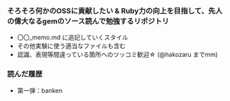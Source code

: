 ### そろそろ何かのOSSに貢献したい & Ruby力の向上を目指して、先人の偉大なるgemのソース読んで勉強するリポジトリ
- 〇〇_memo.md に追記していくスタイル
- その他実験に使う適当なファイルも含む
- 認識、表現等間違っている箇所へのツッコミ歓迎☆ (@hakozaru までmm)

### 読んだ履歴
- 第一弾：banken
